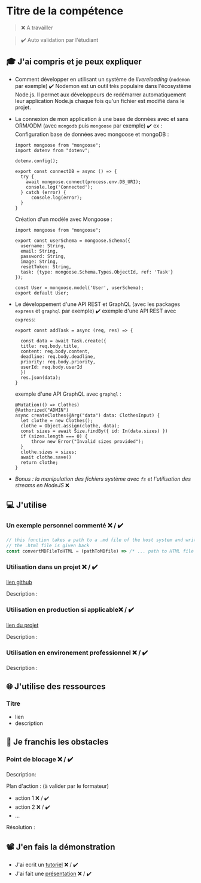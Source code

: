# Titre de la compétence

> ❌ A travailler

> ✔️ Auto validation par l'étudiant

## 🎓 J'ai compris et je peux expliquer

- Comment développer en utilisant un système de *livereloading* (`nodemon` par exemple) ✔️
    Nodemon est un outil très populaire dans l'écosystème Node.js. Il permet aux développeurs de redémarrer automatiquement leur application Node.js chaque fois qu'un fichier est modifié dans le projet.
  
- La connexion de mon application à une base de données avec et sans ORM/ODM (avec `mongodb` puis `mongoose` par exemple) ✔️
  ex : Configuration base de données avec mongoose et mongoDB :
      
      import mongoose from "mongoose";
      import dotenv from "dotenv";

      dotenv.config();

      export const connectDB = async () => {
        try {
          await mongoose.connect(process.env.DB_URI);
          console.log('Connected');
        } catch (error) {
            console.log(error);
        }
      }

    Création d'un modèle avec Mongoose :

      import mongoose from "mongoose";

      export const userSchema = mongoose.Schema({
        username: String,
        email: String,
        password: String,
        image: String,
        resetToken: String,
        task: {type: mongoose.Schema.Types.ObjectId, ref: 'Task'}
      });

      const User = mongoose.model('User', userSchema);
      export default User;
  
- Le développement d'une API REST et GraphQL (avec les packages `express` et `graphql` par exemple) ✔️
  exemple d'une API REST avec `express`:

      export const addTask = async (req, res) => {

        const data = await Task.create({
        title: req.body.title,
        content: req.body.content,
        deadline: req.body.deadline,
        priority: req.body.priority,
        userId: req.body.userId
        })
        res.json(data);
      }

  exemple d'une API GraphQL avec `graphql` :

      @Mutation(() => Clothes)
      @Authorized("ADMIN")
      async createClothes(@Arg("data") data: ClothesInput) {
        let clothe = new Clothes();
        clothe = Object.assign(clothe, data);
        const sizes = await Size.findBy({ id: In(data.sizes) })
        if (sizes.length === 0) {
            throw new Error("Invalid sizes provided");
        }
        clothe.sizes = sizes;
        await clothe.save()
        return clothe;
      }
  
- *Bonus : la manipulation des fichiers système avec `fs` et l'utilisation des streams en NodeJS* ❌

## 💻 J'utilise

### Un exemple personnel commenté ❌ / ✔️

```javascript
// this function takes a path to a .md file of the host system and write the HTML version of this file
// the .html file is given back
const convertMDFileToHTML = (pathToMDfile) => /* ... path to HTML file */
```

### Utilisation dans un projet ❌ / ✔️

[lien github](...)

Description :

### Utilisation en production si applicable❌ / ✔️

[lien du projet](...)

Description :

### Utilisation en environement professionnel ❌ / ✔️

Description :

## 🌐 J'utilise des ressources

### Titre

- lien
- description

## 🚧 Je franchis les obstacles

### Point de blocage ❌ / ✔️

Description:

Plan d'action : (à valider par le formateur)

- action 1 ❌ / ✔️
- action 2 ❌ / ✔️
- ...

Résolution :

## 📽️ J'en fais la démonstration

- J'ai ecrit un [tutoriel](...) ❌ / ✔️
- J'ai fait une [présentation](...) ❌ / ✔️
